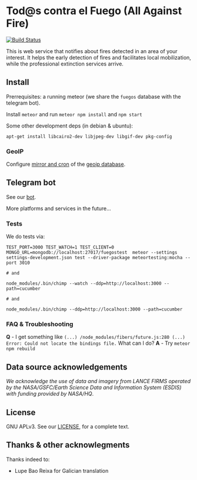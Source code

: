 # Tod@s contra el Fuego (All Against Fire)

[![Build Status](http://ci.comunes.org/buildStatus/icon?job=todos-contra-el-fuego-web)](http://ci.comunes.org/job/todos-contra-el-fuego-web/)

This is web service that notifies about fires detected in an area of your interest. It helps the early detection of fires and facilitates local mobilization, while the professional extinction services arrive.

## Install

Prerrequisites: a running meteor (we share the `fuegos` database with the telegram bot).

Install `meteor` and run `meteor npm install` and `npm start`

Some other development deps (in debian & ubuntu):
```
apt-get install libcairo2-dev libjpeg-dev libgif-dev pkg-config
```

### GeoIP

Configure [mirror and cron](https://www.npmjs.com/package/maxmind-geolite2-mirror) of the [geoip database](http://dev.maxmind.com/geoip/geoip2/geolite2/).

## Telegram bot

See our [bot](https://github.com/comunes/todos-contra-el-fuego/tree/master/telegram-bot).

More platforms and services in the future...

### Tests

We do tests via:
```
TEST_PORT=3000 TEST_WATCH=1 TEST_CLIENT=0 MONGO_URL=mongodb://localhost:27017/fuegostest  meteor --settings settings-development.json test --driver-package meteortesting:mocha --port 3010

# and

node_modules/.bin/chimp --watch --ddp=http://localhost:3000 --path=cucumber

# and

node_modules/.bin/chimp --ddp=http://localhost:3000 --path=cucumber

```

### FAQ & Troubleshooting

**Q** - I get something like `(...) /node_modules/fibers/future.js:280 (...) Error: Could not locate the bindings file.` What can I do?
**A** - Try `meteor npm rebuild`

## Data source acknowledgements

*We acknowledge the use of data and imagery from LANCE FIRMS operated by the NASA/GSFC/Earth Science Data and Information System (ESDIS) with funding provided by NASA/HQ*.

## License

GNU APLv3. See our [LICENSE](https://github.com/comunes/todos-contra-el-fuego-web/blob/tcef-master/LICENSE.md), for a complete text.

## Thanks & other acknowlegments

Thanks indeed to:
- Lupe Bao Reixa for Galician translation
